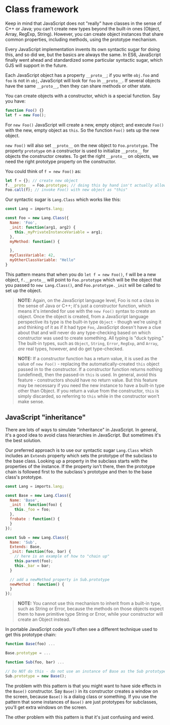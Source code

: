 # Class framework #

Keep in mind that JavaScript does not "really" have classes in the sense of C++ or Java; you can't create new types beyond the built-in ones (Object, Array, RegExp, String). However, you can create object instances that share common properties, including methods, using the prototype mechanism.

Every JavaScript implementation invents its own syntactic sugar for doing this, and so did we, but the basics are always the same.
In ES6, JavaScript finally went ahead and standardized some particular syntactic sugar, which GJS will support in the future.

Each JavaScript object has a property `__proto__`; if you write `obj.foo` and `foo` is not in `obj`, JavaScript will look for `foo` in `__proto__`. If several objects have the same `__proto__`, then they can share methods or other state.

You can create objects with a constructor, which is a special function. Say you have:
```js
function Foo() {}
let f = new Foo();
```

For `new Foo()` JavaScript will create a new, empty object; and execute `Foo()` with the new, empty object as `this`. So the function `Foo()` sets up the new object.

`new Foo()` will also set `__proto__` on the new object to `Foo.prototype`. The property `prototype` on a constructor is used to initialize `__proto__` for objects the constructor creates. To get the right `__proto__` on objects, we need the right prototype property on the constructor.

You could think of `f = new Foo()` as:
```js
let f = {}; // create new object
f.__proto__ = Foo.prototype; // doing this by hand isn't actually allowed
Foo.call(f); // invoke Foo() with new object as "this"
```

Our syntactic sugar is `Lang.Class` which works like this:
```js
const Lang = imports.lang;

const Foo = new Lang.Class({
  Name: 'Foo',
  _init: function(arg1, arg2) {
    this._myPrivateInstanceVariable = arg1;
  },
  myMethod: function() {

  },
  myClassVariable: 42,
  myOtherClassVariable: "Hello"
}
```

This pattern means that when you do `let f = new Foo()`, `f` will be a new object, `f.__proto__` will point to `Foo.prototype` which will be the object that you passed to `new Lang.Class()`, and `Foo.prototype._init` will be called to set up the object.

> **NOTE:** Again, on the JavaScript language level, Foo is not a class in the sense of Java or C++; it's just a constructor function, which means it's intended for use with the `new Foo()` syntax to create an object. Once the object is created, from a JavaScript language perspective its type is the built-in type `Object` - though we're using it and thinking of it as if it had type `Foo`, JavaScript doesn't have a clue about that and will never do any type-checking based on which constructor was used to create something. All typing is "duck typing." The built-in types, such as `Object`, `String`, `Error`, `RegExp`, and `Array`, _are_ real types, however, and do get type-checked.

> **NOTE:** If a constructor function has a return value, it is used as the value of `new Foo()` - replacing the automatically-created `this` object passed in to the constructor. If a constructor function returns nothing (undefined), then the passed-in `this` is used. In general, avoid this feature - constructors should have no return value. But this feature may be necessary if you need the new instance to have a built-in type other than Object. If you return a value from the constructor, `this` is simply discarded, so referring to `this` while in the constructor won't make sense.

## JavaScript "inheritance" ##

There are lots of ways to simulate "inheritance" in JavaScript. In general, it's a good idea to avoid class hierarchies in JavaScript. But sometimes it's the best solution.

Our preferred approach is to use our syntactic sugar `Lang.Class` which includes an `Extends` property which sets the prototype of the subclass to the base class. Looking up a property in the subclass starts with the properties of the instance. If the property isn't there, then the prototype chain is followed first to the subclass's prototype and then to the base class's prototype.
```js
const Lang = imports.lang;

const Base = new Lang.Class({
  Name: 'Base',
  _init : function(foo) {
    this._foo = foo;
  },
  frobate : function() {
  }
});

const Sub = new Lang.Class({
  Name: 'Sub',
  Extends: Base,
  _init: function(foo, bar) {
    // here is an example of how to "chain up"
    this.parent(foo);
    this._bar = bar;
  }

  // add a newMethod property in Sub.prototype
  newMethod : function() {
  }
});
```

> **NOTE:** You cannot use this mechanism to inherit from a built-in type, such as String or Error, because the methods on those objects expect them to have primitive type String or Error, while your constructor will create an Object instead.

In portable JavaScript code you'll often see a different technique used to get this prototype chain:
```js
function Base(foo) ...

Base.prototype = ...

function Sub(foo, bar) ...

// Do NOT do this - do not use an instance of Base as the Sub prototype
Sub.prototype = new Base();
```

The problem with this pattern is that you might want to have side effects in the `Base()` constructor. Say `Base()` in its constructor creates a window on the screen, because `Base()` is a dialog class or something. If you use the pattern that some instances of `Base()` are just prototypes for subclasses, you'll get extra windows on the screen.

The other problem with this pattern is that it's just confusing and weird.
